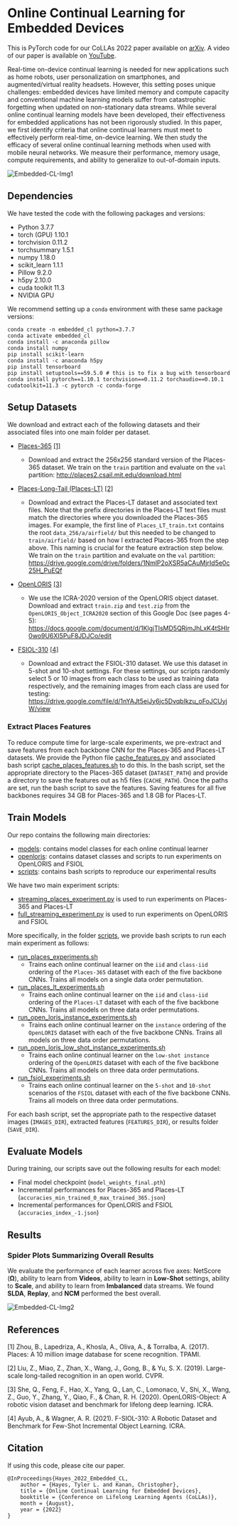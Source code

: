 Online Continual Learning for Embedded Devices
=====================================
This is PyTorch code for our CoLLAs 2022 paper available on [arXiv](https://arxiv.org/abs/2203.10681). A video of our
paper is available on [YouTube](https://youtu.be/jZgIxzEuNv4).

Real-time on-device continual learning is needed for new applications such as home robots, user
personalization on smartphones, and augmented/virtual reality headsets. However, this setting poses
unique challenges: embedded devices have limited memory and compute capacity and conventional
machine learning models suffer from catastrophic forgetting when updated on non-stationary data
streams. While several online continual learning models have been developed, their effectiveness
for embedded applications has not been rigorously studied. In this paper, we first identify criteria
that online continual learners must meet to effectively perform real-time, on-device learning. We
then study the efficacy of several online continual learning methods when used with mobile neural
networks. We measure their performance, memory usage, compute requirements, and ability to
generalize to out-of-domain inputs.

![Embedded-CL-Img1](./images/paper_overview.png)

## Dependencies
We have tested the code with the following packages and versions:
- Python 3.7.7
- torch (GPU) 1.10.1
- torchvision 0.11.2
- torchsummary 1.5.1
- numpy 1.18.0
- scikit_learn 1.1.1
- Pillow 9.2.0
- h5py 2.10.0
- cuda toolkit 11.3
- NVIDIA GPU

We recommend setting up a `conda` environment with these same package versions:
```
conda create -n embedded_cl python=3.7.7
conda activate embedded_cl
conda install -c anaconda pillow
conda install numpy
pip install scikit-learn
conda install -c anaconda h5py
pip install tensorboard
pip install setuptools==59.5.0 # this is to fix a bug with tensorboard
conda install pytorch==1.10.1 torchvision==0.11.2 torchaudio==0.10.1 cudatoolkit=11.3 -c pytorch -c conda-forge
```

## Setup Datasets

We download and extract each of the following datasets and their associated files into one main folder per dataset.

- [Places-365](http://places2.csail.mit.edu/index.html) [[1]](#1)
  - Download and extract the 256x256 standard version of the Places-365 dataset. We train on the `train` partition
  and evaluate on the `val` partition: http://places2.csail.mit.edu/download.html

- [Places-Long-Tail (Places-LT)](https://liuziwei7.github.io/projects/LongTail.html) [[2]](#2)
  - Download and extract the Places-LT dataset and associated text files. Note that the prefix directories in the 
  Places-LT text files must match the directories where you downloaded the Places-365 images. For
  example, the first line of `Places_LT_train.txt` contains the root `data_256/a/airfield/` but this needed to be
  changed to `train/airfield/` based on how I extracted Places-365 from the step above. This naming is crucial for the
  feature extraction step below. We train on the `train` partition and evaluate on the `val` partition: 
  https://drive.google.com/drive/folders/1NmlP2oXSR5aCAuMjrId5e0c25H_PuEQf

- [OpenLORIS](https://lifelong-robotic-vision.github.io/dataset/object) [[3]](#3)
  - We use the ICRA-2020 version of the OpenLORIS object dataset. Download and extract `train.zip` and `test.zip` from 
  the `OpenLORIS_Object_ICRA2020` section of this Google Doc (see pages 4-5): 
  https://docs.google.com/document/d/1KlgjTIsMD5QRjmJhLxK4tSHIr0wo9U6XI5PuF8JDJCo/edit

- [FSIOL-310](https://arxiv.org/abs/2103.12242) [[4]](#4)
  - Download and extract the FSIOL-310 dataset. We use this dataset in 5-shot and 10-shot settings. For these settings,
  our scripts randomly select 5 or 10 images from each class to be used as training data respectively, and 
  the remaining images from each class are used for testing: 
  https://drive.google.com/file/d/1nYAJt5eiJy6jc5DvqbIkzu_oFoJCUyjW/view

### Extract Places Features

To reduce compute time for large-scale experiments, we pre-extract and save features from each backbone CNN for the 
Places-365 and Places-LT datasets. We provide the Python file [cache_features.py](cache_features.py) and associated
bash script [cache_places_features.sh](./scripts/cache_places_features.sh) to do this. In the bash script, set the 
appropriate directory to the Places-365 dataset (`DATASET_PATH`) and provide a directory to save the features out as h5
files (`CACHE_PATH`). Once the paths are set, run the bash script to save the features. Saving features for all five
backbones requires 34 GB for Places-365 and 1.8 GB for Places-LT.

## Train Models
Our repo contains the following main directories:
- [models](./models): contains model classes for each online continual learner
- [openloris](./openloris): contains dataset classes and scripts to run experiments on OpenLORIS and FSIOL
- [scripts](./scripts): contains bash scripts to reproduce our experimental results

We have two main experiment scripts:
- [streaming_places_experiment.py](./streaming_places_experiment.py) is used to run experiments on Places-365 and 
Places-LT
- [full_streaming_experiment.py](./openloris/full_streaming_experiment.py) is used to run experiments on OpenLORIS and 
FSIOL

More specifically, in the folder [scripts](./scripts), we provide bash scripts to run each main experiment as follows:
- [run_places_experiments.sh](./scripts/run_places_experiments.sh)
  - Trains each online continual learner on the `iid` and `class-iid` ordering of the `Places-365` dataset with each of
  the five backbone CNNs. Trains all models on a single data order permutation.
- [run_places_lt_experiments.sh](./scripts/run_places_lt_experiments.sh)
  - Trains each online continual learner on the `iid` and `class-iid` ordering of the `Places-LT` dataset with each of
  the five backbone CNNs. Trains all models on three data order permutations.
- [run_open_loris_instance_experiments.sh](./scripts/run_open_loris_instance_experiments.sh)
  - Trains each online continual learner on the `instance` ordering of the `OpenLORIS` dataset with each of
  the five backbone CNNs. Trains all models on three data order permutations.
- [run_open_loris_low_shot_instance_experiments.sh](./scripts/run_open_loris_low_shot_instance_experiments.sh)
  - Trains each online continual learner on the `low-shot instance` ordering of the `OpenLORIS` dataset with each of
  the five backbone CNNs. Trains all models on three data order permutations.
- [run_fsiol_experiments.sh](./scripts/run_fsiol_experiments.sh)
  - Trains each online continual learner on the `5-shot` and `10-shot` scenarios of the `FSIOL` dataset with each of
  the five backbone CNNs. Trains all models on three data order permutations.

For each bash script, set the appropriate path to the respective dataset images (`IMAGES_DIR`), extracted features 
(`FEATURES_DIR`), or results folder (`SAVE_DIR`).
  
## Evaluate Models
During training, our scripts save out the following results for each model:
- Final model checkpoint (`model_weights_final.pth`)
- Incremental performances for Places-365 and Places-LT (`accuracies_min_trained_0_max_trained_365.json`)
- Incremental performances for OpenLORIS and FSIOL (`accuracies_index_-1.json`)

## Results

### Spider Plots Summarizing Overall Results

We evaluate the performance of each learner across five axes: NetScore (**Ω**), ability to learn from **Videos**, 
ability to learn in **Low-Shot** settings, ability to **Scale**, and ability to learn from **Imbalanced** data streams. 
We found **SLDA**, **Replay**, and **NCM** performed the best overall.

![Embedded-CL-Img2](./images/baseline_results_spider.png)

## References 
<a id="1">[1]</a> Zhou, B., Lapedriza, A., Khosla, A., Oliva, A., & Torralba, A. (2017). Places: A 10 million image database for scene recognition. TPAMI.

<a id="2">[2]</a> Liu, Z., Miao, Z., Zhan, X., Wang, J., Gong, B., & Yu, S. X. (2019). Large-scale long-tailed recognition in an open world. CVPR.

<a id="2">[3]</a> She, Q., Feng, F., Hao, X., Yang, Q., Lan, C., Lomonaco, V., Shi, X., Wang, Z., Guo, Y., Zhang, Y., Qiao, F., & Chan, R. H. (2020). OpenLORIS-Object: A robotic vision dataset and benchmark for lifelong deep learning. ICRA.

<a id="2">[4]</a> Ayub, A., & Wagner, A. R. (2021). F-SIOL-310: A Robotic Dataset and Benchmark for Few-Shot Incremental Object Learning. ICRA.

## Citation
If using this code, please cite our paper.
```
@InProceedings{Hayes_2022_Embedded_CL,
    author = {Hayes, Tyler L. and Kanan, Christopher},
    title = {Online Continual Learning for Embedded Devices},
    booktitle = {Conference on Lifelong Learning Agents (CoLLAs)},
    month = {August},
    year = {2022}
}
